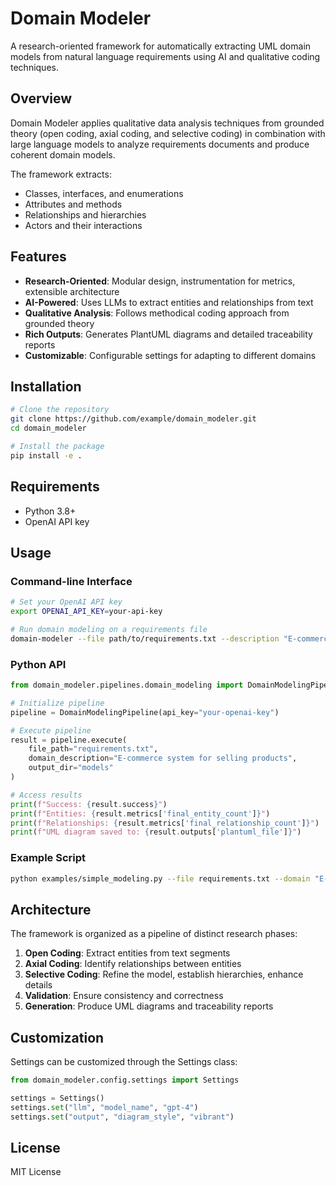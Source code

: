 # Domain Modeler

A research-oriented framework for automatically extracting UML domain models from natural language requirements using AI and qualitative coding techniques.

## Overview

Domain Modeler applies qualitative data analysis techniques from grounded theory (open coding, axial coding, and selective coding) in combination with large language models to analyze requirements documents and produce coherent domain models.

The framework extracts:
- Classes, interfaces, and enumerations
- Attributes and methods
- Relationships and hierarchies
- Actors and their interactions

## Features

- **Research-Oriented**: Modular design, instrumentation for metrics, extensible architecture
- **AI-Powered**: Uses LLMs to extract entities and relationships from text
- **Qualitative Analysis**: Follows methodical coding approach from grounded theory
- **Rich Outputs**: Generates PlantUML diagrams and detailed traceability reports
- **Customizable**: Configurable settings for adapting to different domains

## Installation

```bash
# Clone the repository
git clone https://github.com/example/domain_modeler.git
cd domain_modeler

# Install the package
pip install -e .
```

## Requirements

- Python 3.8+
- OpenAI API key

## Usage

### Command-line Interface

```bash
# Set your OpenAI API key
export OPENAI_API_KEY=your-api-key

# Run domain modeling on a requirements file
domain-modeler --file path/to/requirements.txt --description "E-commerce system for managing products, orders, and customers"
```

### Python API

```python
from domain_modeler.pipelines.domain_modeling import DomainModelingPipeline

# Initialize pipeline
pipeline = DomainModelingPipeline(api_key="your-openai-key")

# Execute pipeline
result = pipeline.execute(
    file_path="requirements.txt",
    domain_description="E-commerce system for selling products",
    output_dir="models"
)

# Access results
print(f"Success: {result.success}")
print(f"Entities: {result.metrics['final_entity_count']}")
print(f"Relationships: {result.metrics['final_relationship_count']}")
print(f"UML diagram saved to: {result.outputs['plantuml_file']}")
```

### Example Script

```bash
python examples/simple_modeling.py --file requirements.txt --domain "E-commerce system" --api-key your-openai-key
```

## Architecture

The framework is organized as a pipeline of distinct research phases:

1. **Open Coding**: Extract entities from text segments
2. **Axial Coding**: Identify relationships between entities
3. **Selective Coding**: Refine the model, establish hierarchies, enhance details
4. **Validation**: Ensure consistency and correctness
5. **Generation**: Produce UML diagrams and traceability reports

## Customization

Settings can be customized through the Settings class:

```python
from domain_modeler.config.settings import Settings

settings = Settings()
settings.set("llm", "model_name", "gpt-4")
settings.set("output", "diagram_style", "vibrant")
```

## License

MIT License